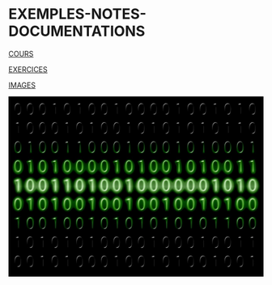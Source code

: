 # EXEMPLES-NOTES-DOCUMENTATIONS

[COURS](#MARKDOWN)

[EXERCICES](#nomdelancre)

[IMAGES](#nomdelancre)

![Alt text](binary-code-475664_1280.jpg)
